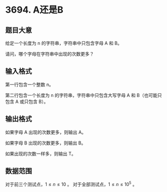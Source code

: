 <!--
 * @Author: ysc
 * @Date: 2021-12-20 15:12:48
 * @LastEditTime: 2021-12-20 15:14:16
 * @Description: file content
-->
# 3694. A还是B
## 题目大意
给定一个长度为 n 的字符串，字符串中只包含字母 A 和 B。

请问，哪个字母在字符串中出现的次数更多？

## 输入格式
第一行包含一个整数 n。

第二行包含一个长度为 n 的字符串，字符串中只包含大写字母 A 和 B（也可能只包含 A 或只包含 B）。

## 输出格式
如果字母 A 出现的次数更多，则输出 A。

如果字母 B 出现的次数更多，则输出 B。

如果出现的次数一样多，则输出 T。

## 数据范围
对于前三个测试点，$1 \leq n \leq 10$ 。
对于全部测试点，$1 \leq n \leq 10^{5}$ 。